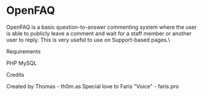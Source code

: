 # OpenFAQ #

OpenFAQ is a basic question-to-answer commenting system where the user is able to publicly leave a comment and wait for a staff member or another user to reply. This is very useful to use on Support-based pages.\

Requirements

PHP
MySQL

Credits

Created by Thomas - th0m.as
Special love to Faris "Voice" - faris.pro